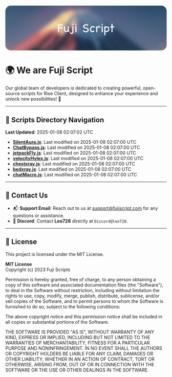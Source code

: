 ![Banner](.github/b.webp)

# 🌍 **We are Fuji Script**

Our global team of developers is dedicated to creating powerful, open-source scripts for Rise Client, designed to enhance your experience and unlock new possibilities! 🌟

---
<!-- SCRIPTS_NAVIGATION_START -->
## 📂 **Scripts Directory Navigation**

**Last Updated**: 2025-01-08 02:07:02 UTC

- **[SilentAura.js](scripts/SilentAura.js)**: Last modified on 2025-01-08 02:07:00 UTC
- **[ChatBypass.js](scripts/ChatBypass.js)**: Last modified on 2025-01-08 02:07:00 UTC
- **[jetpackFly.js](scripts/jetpackFly.js)**: Last modified on 2025-01-08 02:07:00 UTC
- **[velocityHylex.js](scripts/velocityHylex.js)**: Last modified on 2025-01-08 02:07:00 UTC
- **[chestxray.js](scripts/chestxray.js)**: Last modified on 2025-01-08 02:07:00 UTC
- **[bedxray.js](scripts/bedxray.js)**: Last modified on 2025-01-08 02:07:00 UTC
- **[chatMacro.js](scripts/chatMacro.js)**: Last modified on 2025-01-08 02:07:00 UTC

<!-- SCRIPTS_NAVIGATION_END -->

---

## 💬 **Contact Us**  
- 📬 **Support Email**: Reach out to us at [support@fujiscript.com](mailto:support@fujiscript.com) for any questions or assistance.  
- 💬 **Discord**: Contact **Leo728** directly at `Discord@leo728`.

---

## 📜 **License**

This project is licensed under the MIT License.  

**MIT License**  
Copyright (c) 2023 Fuji Scripts  

Permission is hereby granted, free of charge, to any person obtaining a copy of this software and associated documentation files (the "Software"), to deal in the Software without restriction, including without limitation the rights to use, copy, modify, merge, publish, distribute, sublicense, and/or sell copies of the Software, and to permit persons to whom the Software is furnished to do so, subject to the following conditions:  

The above copyright notice and this permission notice shall be included in all copies or substantial portions of the Software.  

THE SOFTWARE IS PROVIDED "AS IS", WITHOUT WARRANTY OF ANY KIND, EXPRESS OR IMPLIED, INCLUDING BUT NOT LIMITED TO THE WARRANTIES OF MERCHANTABILITY, FITNESS FOR A PARTICULAR PURPOSE AND NONINFRINGEMENT. IN NO EVENT SHALL THE AUTHORS OR COPYRIGHT HOLDERS BE LIABLE FOR ANY CLAIM, DAMAGES OR OTHER LIABILITY, WHETHER IN AN ACTION OF CONTRACT, TORT OR OTHERWISE, ARISING FROM, OUT OF OR IN CONNECTION WITH THE SOFTWARE OR THE USE OR OTHER DEALINGS IN THE SOFTWARE.  
